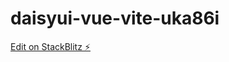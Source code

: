 # daisyui-vue-vite-uka86i

[Edit on StackBlitz ⚡️](https://stackblitz.com/edit/daisyui-vue-vite-uka86i)